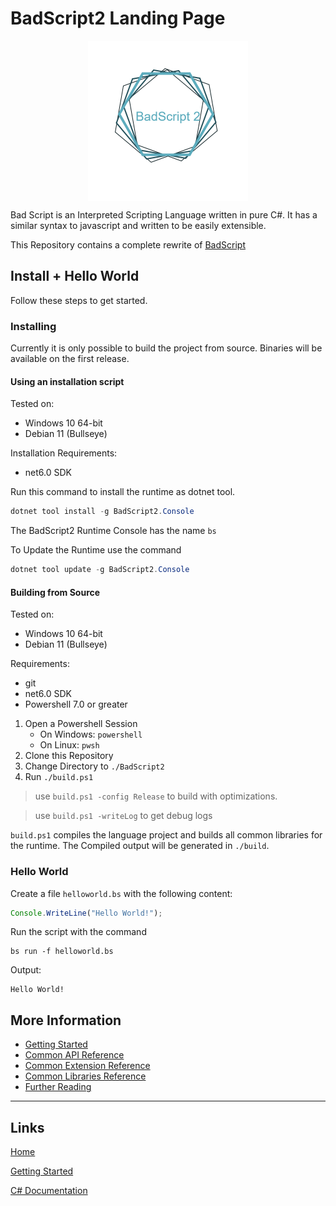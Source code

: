 # BadScript2 Landing Page

<div style="display: flex; justify-content: center;">
<img width="256" height="256" src="https://github.com/ByteChkR/BadScript2/blob/main/res/Logo.png?raw=true"/>
</div>

Bad Script is an Interpreted Scripting Language written in pure C#. It has a similar syntax to javascript and written to be easily extensible.

This Repository contains a complete rewrite of [BadScript](https://github.com/ByteChkR/BadScript)

## Install + Hello World

Follow these steps to get started.

### Installing

Currently it is only possible to build the project from source. Binaries will be available on the first release.

#### Using an installation script

Tested on:
- Windows 10 64-bit
- Debian 11 (Bullseye)

Installation Requirements:
- net6.0 SDK

Run this command to install the runtime as dotnet tool.
```ps1
dotnet tool install -g BadScript2.Console
```
The BadScript2 Runtime Console has the name `bs`

To Update the Runtime use the command
```ps1
dotnet tool update -g BadScript2.Console
```

#### Building from Source

Tested on:
- Windows 10 64-bit
- Debian 11 (Bullseye)

Requirements:
- git
- net6.0 SDK
- Powershell 7.0 or greater

1. Open a Powershell Session
	- On Windows: `powershell`
	- On Linux: `pwsh`
2. Clone this Repository
3. Change Directory to `./BadScript2`
3. Run `./build.ps1`

> use `build.ps1 -config Release` to build with optimizations.

> use `build.ps1 -writeLog` to get debug logs

`build.ps1` compiles the language project and builds all common libraries for the runtime.
The Compiled output will be generated in `./build`.


### Hello World
Create a file `helloworld.bs` with the following content:
```js
Console.WriteLine("Hello World!");
```

Run the script with the command
```
bs run -f helloworld.bs
```

Output:
```
Hello World!
```

## More Information

- [Getting Started](./GettingStarted.md)
- [Common API Reference](./common/api/Readme.md)
- [Common Extension Reference](./common/extensions/Readme.md)
- [Common Libraries Reference](./common/libraries/Readme.md)
- [Further Reading](./FurtherReading.md)


___

## Links

[Home](./Readme.md)

[Getting Started](./GettingStarted.md)

[C# Documentation](/index.html)